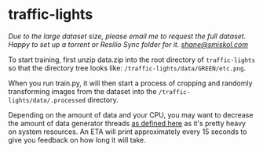 # traffic-lights

*Due to the large dataset size, please email me to request the full dataset. Happy to set up a torrent or Resilio Sync folder for it. [shane@smiskol.com](mailto:shane@smiskol.com?subject=Traffic%20Lights%20Dataset%20Request)*

To start training, first unzip data.zip into the root directory of `traffic-lights` so that the directory tree looks like: `/traffic-lights/data/GREEN/etc.png`.

When you run train.py, it will then start a process of cropping and randomly transforming images from the dataset into the `/traffic-lights/data/.processed` directory.

Depending on the amount of data and your CPU, you may want to decrease the amount of data generator threads [as defined here](train_tf1.py#L202) as it's pretty heavy on system resources. An ETA will print approximately every 15 seconds to give you feedback on how long it will take.
